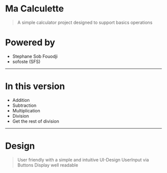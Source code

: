 # Ma Calculette

> A simple calculator project designed to support basics operations

# Powered by
- Stephane Sob Fouodji
- sofoste (SFS)

--------------------------------------

# In this version
* Addition
* Subtraction
* Multiplication
* Division
* Get the rest of division

--------------------------------------
# Design
> User friendly with a simple and intuitive UI-Design
> UserInput via Buttons
> Display well readable
>
>